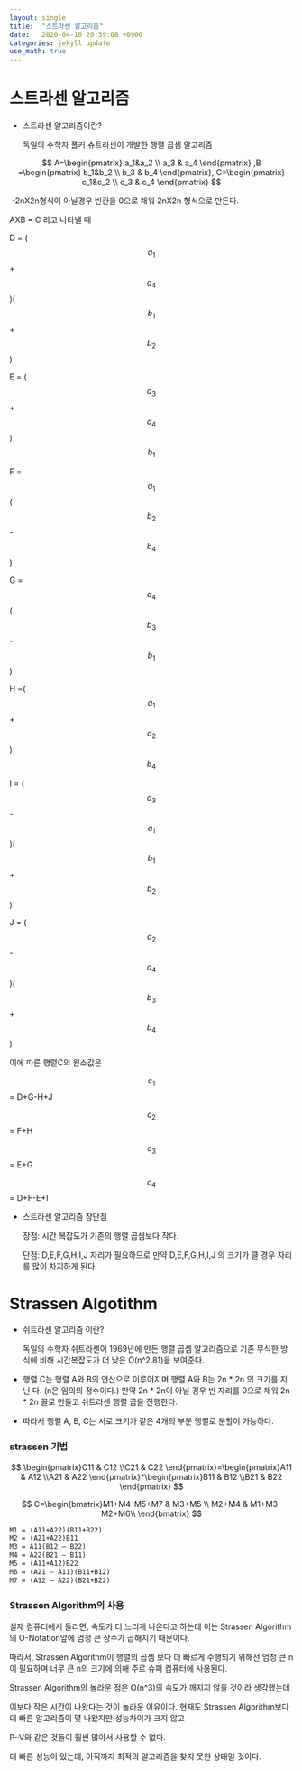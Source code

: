 ```yaml
---
layout: single
title:  "스트라센 알고리즘"
date:   2020-04-10 20:39:08 +0900
categories: jekyll update
use_math: true
---
```

# 스트라센 알고리즘

- 스트라센 알고리즘이란?

   독일의 수학자 폴커  슈트라센이 개발한 행렬 곱셈 알고리즘




$$
A=\begin{pmatrix}
a_1&a_2 \\
a_3 & a_4
\end{pmatrix}   ,B =\begin{pmatrix}
b_1&b_2 \\
b_3 & b_4
\end{pmatrix}, C=\begin{pmatrix}
c_1&c_2 \\
c_3 & c_4
\end{pmatrix}
$$


​                          -2nX2n형식이 아닐경우 빈칸을 0으로 채워 2nX2n 형식으로 만든다.

AXB = C 라고 나타낼 때

D = ($$a_1$$+$$a_4$$ )($$b_1$$+$$b_2$$)

E = ($$a_3$$+$$a_4$$)$$b_1$$  

F = $$a_1$$($$b_2$$-$$b_4$$)

G = $$a_4$$($$b_3$$-$$b_1$$)

H =($$a_1$$+$$a_2$$)$$b_4$$ 

I = ($$a_3$$-$$a_1$$)($$b_1$$+$$b_2$$)

J = ($$a_2$$-$$a_4$$)($$b_3$$+$$b_4$$)

이에 따른 행렬C의 원소값은

$$c_1$$ = D+G-H+J

$$c_2$$ = F+H

$$c_3$$ = E+G

$$c_4$$ = D+F-E+I 

- 스트라센 알고리즘 장단점 

  장점: 시간 복잡도가 기존의 행렬 곱셈보다 작다.

  단점: D,E,F,G,H,I,J 자리가 필요하므로 만약 D,E,F,G,H,I,J 의 크기가 클 경우  자리를 많이 차지하게 된다.





<h1>Strassen Algotithm</h1>

+ 쉬트라센 알고리즘 이란? 

  독일의 수학자 쉬트라센이 1969년에 만든 행렬 곱셈 알고리즘으로 기존 무식한 방식에 비해 시간복잡도가 더 낮은 O(n^2.81)을 보여준다.

+ 행렬 C는 행렬 A와 B의 연산으로 이루어지며 행렬 A와 B는 2n * 2n 의 크기를 지닌 다. (n은 임의의 정수이다.) 만약 2n * 2n이 아닐 경우 빈 자리를 0으로 채워 2n * 2n 꼴로 만들고 쉬트라센 행렬 곱을 진행한다.

+ 따라서 행렬 A, B, C는 서로 크기가 같은 4개의 부분 행렬로 분할이 가능하다.



<h3>strassen 기법</h3>


$$
\begin{pmatrix}C11 & C12 \\C21 & C22 \end{pmatrix}=\begin{pmatrix}A11 & A12 \\A21 & A22 \end{pmatrix}*\begin{pmatrix}B11 & B12 \\B21 & B22 \end{pmatrix}
$$

$$
C=\begin{bmatrix}M1+M4-M5+M7 & M3+M5 \\ M2+M4 & M1+M3-M2+M6\\
\end{bmatrix}
$$

```html
M1 = (A11+A22)(B11+B22)
M2 = (A21+A22)B11
M3 = A11(B12 – B22) 
M4 = A22(B21 – B11) 
M5 = (A11+A12)B22
M6 = (A21 – A11)(B11+B12)
M7 = (A12 – A22)(B21+B22)
```






<h3>Strassen Algorithm의 사용</h3>

실제 컴퓨터에서 돌리면, 속도가 더 느리게 나온다고 하는데 이는 Strassen Algorithm의 O-Notation앞에 엄청 큰 상수가 곱해지기 때문이다.

따라서, Strassen Algorithm이 행렬의 곱셈 보다 더 빠르게 수행되기 위해선 엄청 큰 n이 필요하며 너무 큰 n의 크기에 의해 주로 슈퍼 컴퓨터에 사용된다.

 Strassen Algorithm의 놀라운 점은 O(n^3)의 속도가 깨지지 않을 것이라 생각했는데

이보다 작은 시간이 나왔다는 것이 놀라운 이유이다. 현재도 Strassen Algorithm보다 더 빠른 알고리즘이 몇 나왔지만 성능차이가 크지 않고

P~V와 같은 것들이 훨씬 많아서 사용할 수 없다.

더 빠른 성능이 있는데, 아직까지 최적의 알고리즘을 찾지 못한 상태일 것이다.

